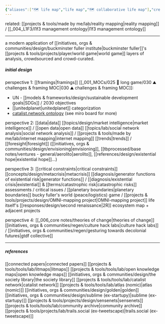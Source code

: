 ```yaml
---
{"aliases":["🗺 life map","life map","🗺 collaborative life map"],"created in":"2021-12-11T16:51:55-03:00","last tended to":"2023-12-24T16:56:26-03:00","created":"2021-12-11T16:51:55.469-03:00","updated":"2025-01-24T15:57:55.302-03:00","tags":["prototype","🌱","design","mapping","research","curation","sensemaking","socialsensemaking"],"notestage":["🌱"],"dg-publish":true,"relevancescore":95,"permalink":"/prototypes-and-designs/made-by-me/collaborative-life-map/","dgPassFrontmatter":true}
---
```


related: [[projects & tools/made by me/lab/reality mapping\|reality mapping]] / [[_004_L1F3/l1f3 management ontology\|l1f3 management ontology]]

---

a modern application of [[initiatives, orgs & communities/design/buckminster fuller institute\|buckminster fuller]]'s [[projects & tools/projects/player/world game\|world game]] layers of analysis, crowdsourced and crowd-curated.

##### initial design

perspective 1: [[framings\|framings]]
[[_001_MOCs/025 🔷 long game/030 ⛰ challenges & framing MOC\|030 ⛰ challenges & framing MOC]]:
- UN - [[models & frameworks/design/sustainable development goals\|SDGs]] / 2030 objectives
- [[unitedplanet\|unitedplanet]] categorization
- [catalist.network ontology](https://www.catalist.network/encyclopedic-table)
(see miro board for more)

perspective 2: [[data\|data]]
[[topics/design/market intelligence\|market intelligence]] / [[open data\|open data]]
[[topics/lab/social network analysis\|social network analysis]] / [[projects & tools/made by me/lab/internet mapping\|internet mapping]]
[[trends\|trends]] / [[foresight\|foresight]] ([[initiatives, orgs & communities/design/envisioning\|envisioning]], [[tbprocessed/base notes/ventures - general/aerolito\|aerolito]], [[references/design/existential hope\|existential hope]]...)

perspective 3: [[critical constraints\|critical constraints]]
[[concepts/design/metacrisis\|metacrisis]] [[diagnosis/generator functions of existential risk\|generator functions]] / [[diagnosis/existential crisis\|existential]] & [[terms/catastrophic risk\|catastrophic risks]] assessments / critical issues / [[planetary boundaries\|planetary boundaries]]
bucky fuller's world (peace/logistics) game / [[projects & tools/projects/design/OMNI-mapping project\|OMNI-mapping project]]
life itself's [[responses/design/second renaissance\|2R]] ecosystem map + adjacent projects

perspective 4: [[_006_core notes/theories of change\|theories of change]]
[[initiatives, orgs & communities/regen/culture hack labs\|culture hack labs]] / [[initiatives, orgs & communities/regen/gesturing towards decolonial futures\|gtdf collective]]

----
##### references

[[connected papers\|connected papers]]
[[projects & tools/tools/lab/litmaps\|litmaps]]
[[projects & tools/tools/lab/open knowledge maps\|open knowledge maps]]
[[initiatives, orgs & communities/design/the society library\|the society library]]
[[projects & tools/tools/lab/catalist network\|catalist network]]
[[projects & tools/tools/lab/atlas (nomic)\|atlas (nomic)]]
[[initiatives, orgs & communities/design/golden\|golden]]
[[initiatives, orgs & communities/design/sublime (ex-startupy)\|sublime (ex-startupy)]]
[[projects & tools/projects/design/sensenets\|sensenets]]
[[projects & tools/tools/lab/community archive\|community archive]]
[[projects & tools/projects/lab/trails.social (ex-tweetscape)\|trails.social (ex-tweetscape)]]